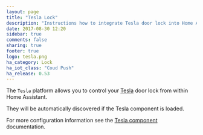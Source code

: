 ```yaml
---
layout: page
title: "Tesla Lock"
description: "Instructions how to integrate Tesla door lock into Home Assistant."
date: 2017-08-30 12:20
sidebar: true
comments: false
sharing: true
footer: true
logo: tesla.png
ha_category: Lock
ha_iot_class: "Coud Push"
ha_release: 0.53
---
```


The `Tesla` platform allows you to control your [Tesla](https://www.tesla.com/) door lock from within Home Assistant.

They will be automatically discovered if the Tesla component is loaded.

For more configuration information see the [Tesla component](/components/tesla/) documentation.
